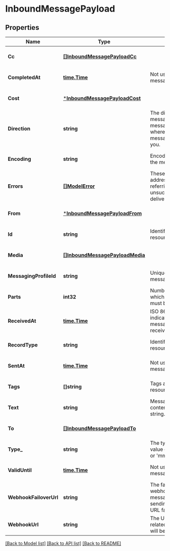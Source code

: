 # InboundMessagePayload

## Properties
Name | Type | Description | Notes
------------ | ------------- | ------------- | -------------
**Cc** | [**[]InboundMessagePayloadCc**](InboundMessagePayload_cc.md) |  | [optional] [default to null]
**CompletedAt** | [**time.Time**](time.Time.md) | Not used for inbound messages. | [optional] [default to null]
**Cost** | [***InboundMessagePayloadCost**](InboundMessagePayload_cost.md) |  | [optional] [default to null]
**Direction** | **string** | The direction of the message. Inbound messages are sent to you whereas outbound messages are sent from you. | [optional] [default to null]
**Encoding** | **string** | Encoding scheme used for the message body. | [optional] [default to null]
**Errors** | [**[]ModelError**](Error.md) | These errors may point at addressees when referring to unsuccessful/unconfirmed delivery statuses. | [optional] [default to null]
**From** | [***InboundMessagePayloadFrom**](InboundMessagePayload_from.md) |  | [optional] [default to null]
**Id** | **string** | Identifies the type of resource. | [optional] [default to null]
**Media** | [**[]InboundMessagePayloadMedia**](InboundMessagePayload_media.md) |  | [optional] [default to null]
**MessagingProfileId** | **string** | Unique identifier for a messaging profile. | [optional] [default to null]
**Parts** | **int32** | Number of parts into which the message&#x27;s body must be split. | [optional] [default to null]
**ReceivedAt** | [**time.Time**](time.Time.md) | ISO 8601 formatted date indicating when the message request was received. | [optional] [default to null]
**RecordType** | **string** | Identifies the type of the resource. | [optional] [default to null]
**SentAt** | [**time.Time**](time.Time.md) | Not used for inbound messages. | [optional] [default to null]
**Tags** | **[]string** | Tags associated with the resource. | [optional] [default to null]
**Text** | **string** | Message body (i.e., content) as a non-empty string.  **Required for SMS** | [optional] [default to null]
**To** | [**[]InboundMessagePayloadTo**](InboundMessagePayload_to.md) |  | [optional] [default to null]
**Type_** | **string** | The type of message. This value can be either &#x27;sms&#x27; or &#x27;mms&#x27;. | [optional] [default to null]
**ValidUntil** | [**time.Time**](time.Time.md) | Not used for inbound messages. | [optional] [default to null]
**WebhookFailoverUrl** | **string** | The failover URL where webhooks related to this message will be sent if sending to the primary URL fails. | [optional] [default to null]
**WebhookUrl** | **string** | The URL where webhooks related to this message will be sent. | [optional] [default to null]

[[Back to Model list]](../README.md#documentation-for-models) [[Back to API list]](../README.md#documentation-for-api-endpoints) [[Back to README]](../README.md)

